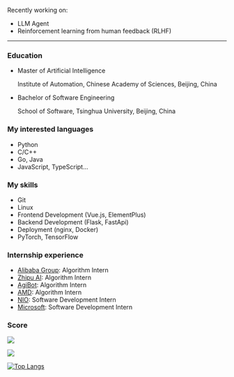 Recently working on:

- LLM Agent
- Reinforcement learning from human feedback (RLHF)

---

### Education

- Master of Artificial Intelligence

  Institute of Automation, Chinese Academy of Sciences, Beijing, China

- Bachelor of Software Engineering
  
  School of Software, Tsinghua University, Beijing, China

### My interested languages

- Python
- C/C++
- Go, Java
- JavaScript, TypeScript...

### My skills

- Git
- Linux
- Frontend Development (Vue.js, ElementPlus)
- Backend Development (Flask, FastApi)
- Deployment (nginx, Docker)
- PyTorch, TensorFlow

### Internship experience

- [Alibaba Group](#): Algorithm Intern
- [Zhipu AI](https://www.zhipuai.cn/): Algorithm Intern
- [AgiBot](https://www.agibot.com/): Algorithm Intern
- [AMD](https://www.amd.com/): Algorithm Intern
- [NIO](https://www.nio.cn/): Software Development Intern
- [Microsoft](https://www.microsoft.com/zh-cn/ard/aboutus/teams-STCA): Software Development Intern

### Score

<img src="https://komarev.com/ghpvc/?username=yorhaha&style=for-the-badge" />

![](https://github-readme-stats.vercel.app/api?username=yorhaha)

[![Top Langs](https://github-readme-stats.vercel.app/api/top-langs/?username=yorhaha&exclude_repo=blogs,CICFlowMeter,kdd99_feature_extractor,MovieRecommend,yorhaha,yorhaha.github.io&langs_count=8&layout=compact)]()
